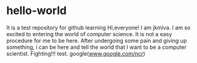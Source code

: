 # hello-world
It is a test repository for github learning
Hi,everyone!
I am jkmiva. I am so excited to entering the world of computer science. It is not a easy procedure for me to be here. After undergoing some pain and giving up something, i can be here and tell the world that I want to be a computer scientist.
Fighting!!!
test.
google(www.google.com/ncr)
